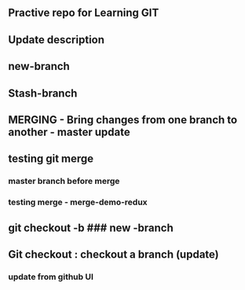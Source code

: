 ## Practive repo for Learning GIT ##

## Update description ##

## new-branch ##

## Stash-branch ###

## MERGING - Bring changes from one branch to another - master update

## testing git merge ##

### master branch before merge ###

### testing merge - merge-demo-redux ##

## git checkout -b ### new -branch

## Git checkout : checkout a branch (update)

### update from github UI ###
